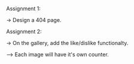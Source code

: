 Assignment 1: 

-> Design a 404 page.

Assignment 2: 

-> On the gallery, add the like/dislike functionalty.

--> Each image will have it's own counter.
